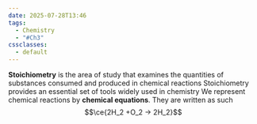 ```yaml
---
date: 2025-07-28T13:46
tags:
  - Chemistry
  - "#Ch3"
cssclasses:
  - default
---
```

**Stoichiometry** is the area of study that examines the quantities of substances consumed and produced in chemical reactions
Stoichiometry provides an essential set of tools widely used in chemistry
We represent chemical reactions by **chemical equations**. They are written as such $$\ce{2H_2 +O_2 -> 2H_2}$$